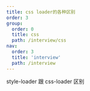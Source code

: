 ```yaml
---
title: css loader的各种区别
order: 3
group:
  order: 0
  title: css
  path: /interview/css
nav:
  order: 3
  title: 'interview'
  path: /interview
---
```


style-loader 跟 css-loader 区别
